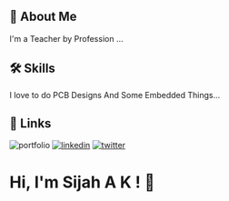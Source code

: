 
## 🚀 About Me
I'm a Teacher by Profession ...

  
## 🛠 Skills
 I love to do PCB Designs And Some Embedded Things...

  
## 🔗 Links
![portfolio](https://img.shields.io/badge/my_portfolio-000?style=for-the-badge&logo=ko-fi&logoColor=white)
[![linkedin](https://img.shields.io/badge/linkedin-0A66C2?style=for-the-badge&logo=linkedin&logoColor=white)](https://www.linkedin.com/)
[![twitter](https://img.shields.io/badge/twitter-1DA1F2?style=for-the-badge&logo=twitter&logoColor=white)](https://twitter.com/)

  
# Hi, I'm Sijah A K ! 👋

  
